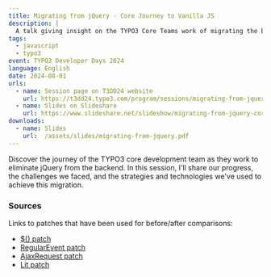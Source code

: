 ```yaml
---
title: Migrating from jQuery - Core Journey to Vanilla JS
description: |
  A talk giving insight on the TYPO3 Core Teams work of migrating the backend JavaScript away from jQuery.
tags:
  - javascript
  - typo3
event: TYPO3 Developer Days 2024
language: English
date: 2024-08-01
urls:
  - name: Session page on T3DD24 website
    url: https://t3dd24.typo3.com/program/sessions/migrating-from-jquery-core-journey-to-vanilla-js-775
  - name: Slides on Slideshare
    url: https://www.slideshare.net/slideshow/migrating-from-jquery-core-journey-to-vanilla-js/270669719
downloads:
  - name: Slides
    url:  /assets/slides/migrating-from-jquery.pdf
---
```


Discover the journey of the TYPO3 core development team as they work to
eliminate jQuery from the backend. In this session, I'll share our progress, the
challenges we faced, and the strategies and technologies we've used to achieve
this migration.

### Sources

Links to patches that have been used for before/after comparisons:

- [$() patch](https://review.typo3.org/c/Packages/TYPO3.CMS/+/81810)
- [RegularEvent patch](https://review.typo3.org/c/Packages/TYPO3.CMS/+/81858)
- [AjaxRequest patch](https://review.typo3.org/c/Packages/TYPO3.CMS/+/63484)
- [Lit patch](https://review.typo3.org/c/Packages/TYPO3.CMS/+/81832)
